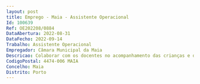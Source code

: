 ```yaml
--- 
layout: post
title: Emprego - Maia - Assistente Operacional
Id: 100639
Ref: OE202208/0884
DataAbertura: 2022-08-31
DataFecho: 2022-09-14
Trabalho: Assistente Operacional
Empregador: Câmara Municipal da Maia
Descricao: Colaborar com os docentes no acompanhamento das crianças e dos jovens, com vista a assegurar um bom ambiente educativo  Acompanhar e apoiar as crianças durante a refeição escolar, assim como durante as atividades de apoio à família  Atender e encaminhar os utilizadores da escola  Controlar as entradas e as saídas da escola  Prestar apoio específico a crianças e jovens portadores de deficiência  Cooperar nas atividades que visem a segurança das crianças na escola e no transporte escolar  Assegurar a limpeza, arrumação, conservação e boa utilização das instalações, bem como do material e equipamento didático e informático necessário ao desenvolvimento do processo educativo  Assegurar a manutenção do espaço exterior, tornando  o agradável e seguro  Prestar apoio e assistência em situações de primeiros socorros e, em caso de necessidade, acompanhar a criança a unidades de prestação dos primeiros cuidados de saúde  Estabelecer ligações telefónicas, prestar informações, receber e transmitir mensagens no âmbito da atividade escolar que caiba nas suas competências  Contribuir para a plena formação, realização, bem estar e seguranças das crianças  Contribuir para a correta organização dos estabelecimentos de educação e assegurar a realização e o desenvolvimento regular das atividades neles prosseguidas  Respeitar, no âmbito do sigilo profissional, a natureza confidencial da informação relativa às crianças e respetivos familiares e encarregados de educação  Respeitar as diferenças culturais e outras de todos os membros da comunidade escolar, bem como participar de imediato, hierarquicamente ou às forças de segurança, comportamentos indiciadores ou atos concretizadores de discriminação, bullying, assédio ou outros socialmente censuráveis ou de natureza penal  Alertar às forças de segurança sobre presença de indivíduos suspeitos de conduta imprópria nas imediações dos estabelecimentos  Denunciar sinais ou indícios de maus tratos às crianças, com origem na escola ou fora dela.
CodigoPostal: 4474-006 MAIA
Concelho: Maia
Distrito: Porto
--- 
```

